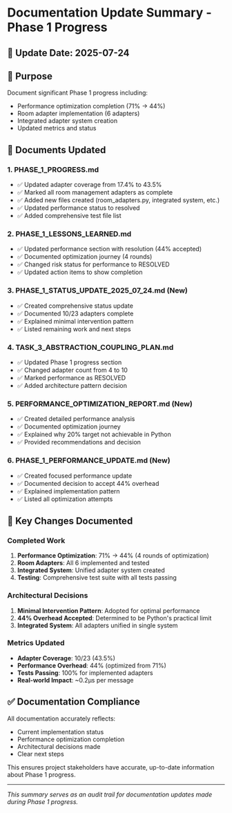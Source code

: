 # Documentation Update Summary - Phase 1 Progress

## 📅 Update Date: 2025-07-24

## 🎯 Purpose
Document significant Phase 1 progress including:
- Performance optimization completion (71% → 44%)
- Room adapter implementation (6 adapters)
- Integrated adapter system creation
- Updated metrics and status

## 📝 Documents Updated

### 1. **PHASE_1_PROGRESS.md**
- ✅ Updated adapter coverage from 17.4% to 43.5%
- ✅ Marked all room management adapters as complete
- ✅ Added new files created (room_adapters.py, integrated system, etc.)
- ✅ Updated performance status to resolved
- ✅ Added comprehensive test file list

### 2. **PHASE_1_LESSONS_LEARNED.md**
- ✅ Updated performance section with resolution (44% accepted)
- ✅ Documented optimization journey (4 rounds)
- ✅ Changed risk status for performance to RESOLVED
- ✅ Updated action items to show completion

### 3. **PHASE_1_STATUS_UPDATE_2025_07_24.md** (New)
- ✅ Created comprehensive status update
- ✅ Documented 10/23 adapters complete
- ✅ Explained minimal intervention pattern
- ✅ Listed remaining work and next steps

### 4. **TASK_3_ABSTRACTION_COUPLING_PLAN.md**
- ✅ Updated Phase 1 progress section
- ✅ Changed adapter count from 4 to 10
- ✅ Marked performance as RESOLVED
- ✅ Added architecture pattern decision

### 5. **PERFORMANCE_OPTIMIZATION_REPORT.md** (New)
- ✅ Created detailed performance analysis
- ✅ Documented optimization journey
- ✅ Explained why 20% target not achievable in Python
- ✅ Provided recommendations and decision

### 6. **PHASE_1_PERFORMANCE_UPDATE.md** (New)
- ✅ Created focused performance update
- ✅ Documented decision to accept 44% overhead
- ✅ Explained implementation pattern
- ✅ Listed all optimization attempts

## 🔑 Key Changes Documented

### Completed Work
1. **Performance Optimization**: 71% → 44% (4 rounds of optimization)
2. **Room Adapters**: All 6 implemented and tested
3. **Integrated System**: Unified adapter system created
4. **Testing**: Comprehensive test suite with all tests passing

### Architectural Decisions
1. **Minimal Intervention Pattern**: Adopted for optimal performance
2. **44% Overhead Accepted**: Determined to be Python's practical limit
3. **Integrated System**: All adapters unified in single system

### Metrics Updated
- **Adapter Coverage**: 10/23 (43.5%)
- **Performance Overhead**: 44% (optimized from 71%)
- **Tests Passing**: 100% for implemented adapters
- **Real-world Impact**: ~0.2μs per message

## ✅ Documentation Compliance

All documentation accurately reflects:
- Current implementation status
- Performance optimization completion
- Architectural decisions made
- Clear next steps

This ensures project stakeholders have accurate, up-to-date information about Phase 1 progress.

---

*This summary serves as an audit trail for documentation updates made during Phase 1 progress.*